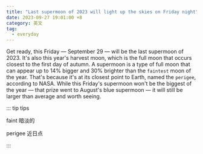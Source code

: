 ```yaml
---
title: "Last supermoon of 2023 will light up the skies on Friday night"
date: 2023-09-27 19:01:00 +8
category: 英文
tag:
  - everyday
---
```


Get ready, this Friday — September 29 — will be the last supermoon of 2023. It's also this year's harvest moon, which is the full moon that occurs closest to the first day of autumn. A supermoon is a type of full moon that can appear up to 14% bigger and 30% brighter than the `faintest` moon of the year. That's because it's at its closest point to Earth, named the `perigee`, according to NASA. While this Friday's supermoon won't be the biggest of the year — that prize went to August's blue supermoon — it will still be larger than average and worth seeing.

::: tip tips

faint 暗淡的

perigee 近日点

:::
